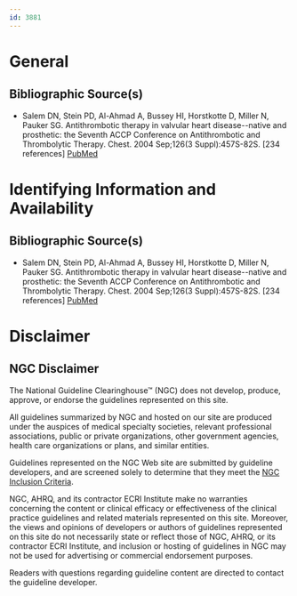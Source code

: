 ```yaml
---
id: 3881
---
```


# General

## Bibliographic Source(s)

- Salem DN, Stein PD, Al-Ahmad A, Bussey HI, Horstkotte D, Miller N, Pauker SG. Antithrombotic therapy in valvular heart disease--native and prosthetic: the Seventh ACCP Conference on Antithrombotic and Thrombolytic Therapy. Chest. 2004 Sep;126(3 Suppl):457S-82S. [234 references] [ PubMed ](http://www.ncbi.nlm.nih.gov/entrez/query.fcgi?cmd=Retrieve&db=pubmed&dopt=Abstract&list_uids=15383481)

# Identifying Information and Availability

## Bibliographic Source(s)

- Salem DN, Stein PD, Al-Ahmad A, Bussey HI, Horstkotte D, Miller N, Pauker SG. Antithrombotic therapy in valvular heart disease--native and prosthetic: the Seventh ACCP Conference on Antithrombotic and Thrombolytic Therapy. Chest. 2004 Sep;126(3 Suppl):457S-82S. [234 references] [ PubMed ](http://www.ncbi.nlm.nih.gov/entrez/query.fcgi?cmd=Retrieve&db=pubmed&dopt=Abstract&list_uids=15383481)

# Disclaimer

## NGC Disclaimer

The National Guideline Clearinghouse™ (NGC) does not develop, produce, approve, or endorse the guidelines represented on this site.

All guidelines summarized by NGC and hosted on our site are produced under the auspices of medical specialty societies, relevant professional associations, public or private organizations, other government agencies, health care organizations or plans, and similar entities.

Guidelines represented on the NGC Web site are submitted by guideline developers, and are screened solely to determine that they meet the [NGC Inclusion Criteria](/help-and-about/summaries/inclusion-criteria).

NGC, AHRQ, and its contractor ECRI Institute make no warranties concerning the content or clinical efficacy or effectiveness of the clinical practice guidelines and related materials represented on this site. Moreover, the views and opinions of developers or authors of guidelines represented on this site do not necessarily state or reflect those of NGC, AHRQ, or its contractor ECRI Institute, and inclusion or hosting of guidelines in NGC may not be used for advertising or commercial endorsement purposes.

Readers with questions regarding guideline content are directed to contact the guideline developer.

